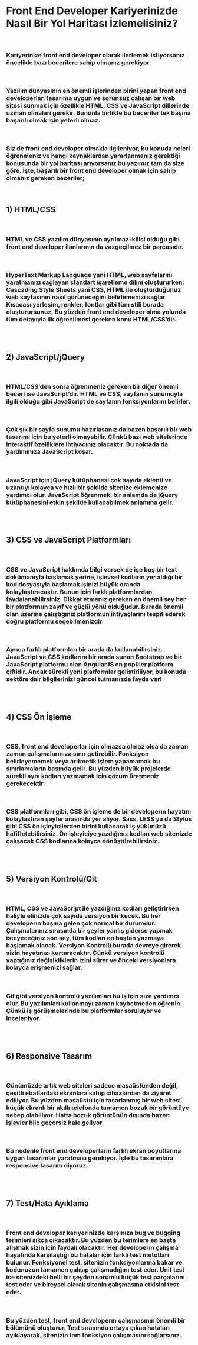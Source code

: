 # Front End Developer Kariyerinizde Nasıl Bir Yol Haritası İzlemelisiniz?

<br>

### Kariyerinize front end developer olarak ilerlemek istiyorsanız öncelikle bazı becerilere sahip olmanız gerekiyor.

<br>

### Yazılım dünyasının en önemli işlerinden birini yapan front end developerlar, tasarıma uygun ve sorunsuz çalışan bir web sitesi sunmak için özellikle HTML, CSS ve JavaScript dillerinde uzman olmaları gerekir. Bununla birlikte bu beceriler tek başına başarılı olmak için yeterli olmaz.

<br>

### Siz de front end developer olmakla ilgileniyor, bu konuda neleri öğrenmeniz ve hangi kaynaklardan yararlanmanız gerektiği konusunda bir yol haritası arıyorsanız bu yazımız tam da size göre. İşte, başarılı bir front end developer olmak için sahip olmanız gereken beceriler;

<br>

## 1) HTML/CSS

<br>

### HTML ve CSS yazılım dünyasının ayrılmaz ikilisi olduğu gibi front end developer ilanlarının da vazgeçilmez bir parçasıdır.

<br>

### HyperText Markup Language yani HTML, web sayfalarını yaratmanızı sağlayan standart işaretleme dilini oluştururken; Cascading Style Sheets yani CSS, HTML ile oluşturduğunuz web sayfasının nasıl görüneceğini belirlemenizi sağlar. Kısacası yerleşim, renkler, fontlar gibi tüm stili burada oluşturursunuz. Bu yüzden front end developer olma yolunda tüm detayıyla ilk öğrenilmesi gereken konu HTML/CSS’dir.

<br/><br/>

## 2) JavaScript/jQuery

<br>

### HTML/CSS’den sonra öğrenmeniz gereken bir diğer önemli beceri ise JavaScript’dir. HTML ve CSS, sayfanın sunumuyla ilgili olduğu gibi JavaScript de sayfanın fonksiyonlarını belirler.

<br>

### Çok şık bir sayfa sunumu hazırlasanız da bazen başarılı bir web tasarımı için bu yeterli olmayabilir. Çünkü bazı web sitelerinde interaktif özelliklere ihtiyacınız olacaktır. Bu noktada da yardımınıza JavaScript koşar.

<br>

### JavaScript için jQuery kütüphanesi çok sayıda eklenti ve uzantıyı kolayca ve hızlı bir şekilde sitenize eklemenize yardımcı olur. JavaScript öğrenmek, bir anlamda da jQuery kütüphanesini etkin şekilde kullanabilmek anlamına gelir.

<br/><br/>

## 3) CSS ve JavaScript Platformları

<br>

### CSS ve JavaScript hakkında bilgi versek de işe boş bir text dokümanıyla başlamak yerine, işlevsel kodların yer aldığı bir kod dosyasıyla başlamak işinizi büyük oranda kolaylaştıracaktır. Bunun için farklı platformlardan faydalanabilirsiniz. Dikkat etmeniz gereken en önemli şey her bir platformun zayıf ve güçlü yönü olduğudur. Burada önemli olan üzerine çalıştığınız platformun ihtiyaçlarını tespit ederek doğru platformu seçebilmenizdir.

<br>

### Ayrıca farklı platformları bir arada da kullanabilirsiniz. JavaScript ve CSS kodlarını bir arada sunan Bootstrap ve bir JavaScript platformu olan AngularJS en popüler platform çiftidir. Ancak sürekli yeni platformlar geliştiriliyor, bu konuda sektöre dair bilgilerinizi güncel tutmanızda fayda var!

<br/><br/>

## 4) CSS Ön İşleme

<br>

### CSS, front end developerlar için olmazsa olmaz olsa da zaman zaman çalışmalarınıza sınır getirebilir. Fonksiyon belirleyememek veya aritmetik işlem yapamamak bu sınırlamaların başında gelir. Bu yüzden büyük projelerde sürekli aynı kodları yazmamak için çözüm üretmeniz gerekecektir.

<br>

### CSS platformları gibi, CSS ön işleme de bir developerın hayatını kolaylaştıran şeyler arasında yer alıyor. Sass, LESS ya da Stylus gibi CSS ön işleyicilerden birini kullanarak iş yükünüzü hafifletebilirsiniz. Ön işleyiciye yazdığınız kodları web sitenizde çalışacak CSS kodlarına kolayca dönüştürebilirsiniz.

<br/><br/>


## 5) Versiyon Kontrolü/Git

<br>

### HTML, CSS ve JavaScript ile yazdığınız kodları geliştirirken haliyle elinizde çok sayıda versiyon birikecek. Bu her developerın başına gelen çok normal bir durumdur. Çalışmalarınız sırasında bir şeyler yanlış giderse yapmak isteyeceğiniz son şey, tüm kodları en baştan yazmaya başlamak olacak. Versiyon Kontrolü burada devreye girerek sizin hayatınızı kurtaracaktır. Çünkü versiyon kontrolü yaptığınız değişikliklerin izini sürer ve önceki versiyonlara kolayca erişmenizi sağlar. 

<br>

### Git gibi versiyon kontrolü yazılımları bu iş için size yardımcı olur. Bu yazılımları kullanmayı zaman kaybetmeden öğrenin. Çünkü iş görüşmelerinde bu platformlar soruluyor ve inceleniyor.

<br/><br/>


## 6) Responsive Tasarım

<br>

### Günümüzde artık web siteleri sadece masaüstünden değil, çeşitli ebatlardaki ekranlara sahip cihazlardan da ziyaret ediliyor. Bu yüzden masaüstü için tasarlanmış bir web sitesi küçük ekranlı bir akıllı telefonda tamamen bozuk bir görüntüye sebep olabiliyor. Hatta bozuk görüntünün dışında bazen işlevler bile geçersiz hale geliyor.

<br>

### Bu nedenle front end developerların farklı ekran boyutlarına uygun tasarımlar yaratması gerekiyor. İşte bu tasarımlara responsive tasarım diyoruz.

<br/><br/>


## 7) Test/Hata Ayıklama

<br>

### Front end developer kariyerinizde karşınıza bug ve bugging terimleri sıkça çıkacaktır. Bu yüzden bu terimlere en başta alışmak sizin için faydalı olacaktır. Her developerın çalışma hayatında karşılaştığı bu hatalar için farklı test metotları bulunur. Fonksiyonel test, sitenizin fonksiyonlarına bakar ve kodunuzun tamamen çalışıp çalışmadığını test eder. Unit test ise sitenizdeki belli bir şeyden sorumlu küçük test parçalarını test eder ve bireysel olarak sitenin çalışmasına etkisini test eder.

<br>

### Bu yüzden test, front end developerın çalışmasının önemli bir bölümünü oluşturur. Test sırasında ortaya çıkan hataları ayıklayarak, sitenizin tam fonksiyon çalışmasını sağlarsınız.